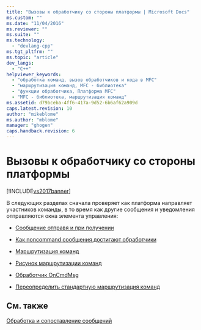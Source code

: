 ```yaml
---
title: "Вызовы к обработчику со стороны платформы | Microsoft Docs"
ms.custom: ""
ms.date: "11/04/2016"
ms.reviewer: ""
ms.suite: ""
ms.technology: 
  - "devlang-cpp"
ms.tgt_pltfrm: ""
ms.topic: "article"
dev_langs: 
  - "C++"
helpviewer_keywords: 
  - "обработка команд, вызов обработчиков и кода в MFC"
  - "маршрутизация команд, MFC - библиотека"
  - "функции обработчика, Платформа MFC"
  - "MFC - библиотека, маршрутизация команд"
ms.assetid: d79bceba-4ff6-417a-9d52-6b6af62a909d
caps.latest.revision: 10
author: "mikeblome"
ms.author: "mblome"
manager: "ghogen"
caps.handback.revision: 6
---
```

# Вызовы к обработчику со стороны платформы
[!INCLUDE[vs2017banner](../assembler/inline/includes/vs2017banner.md)]

В следующих разделах сначала проверяет как платформа направляет участников команды, в то время как другие сообщения и уведомления отправляются окна элемента управления:  
  
-   [Сообщение отправя и при получении](../mfc/message-sending-and-receiving.md)  
  
-   [Как noncommand сообщения достигают обработчики](../Topic/How%20Noncommand%20Messages%20Reach%20Their%20Handlers.md)  
  
-   [Маршрутизация команд](../mfc/command-routing.md)  
  
-   [Рисунок маршрутизации команд](../mfc/command-routing-illustration.md)  
  
-   [Обработчик OnCmdMsg](../mfc/oncmdmsg-handler.md)  
  
-   [Переопределить стандартную маршрутизация команд](../mfc/overriding-the-standard-command-routing.md)  
  
## См. также  
 [Обработка и сопоставление сообщений](../mfc/message-handling-and-mapping.md)